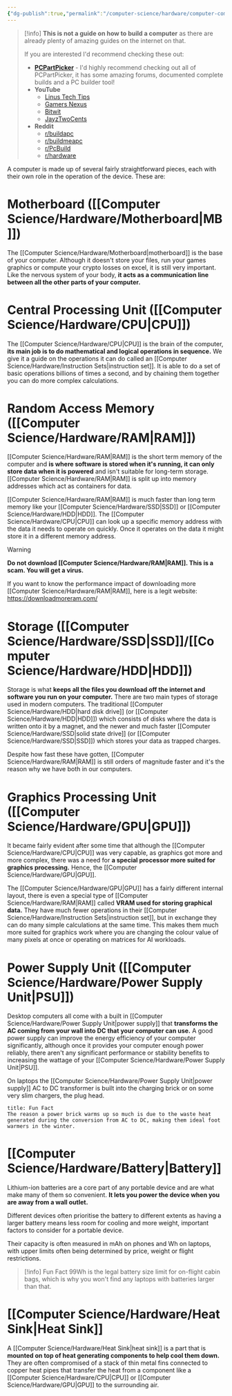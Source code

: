 ```yaml
---
{"dg-publish":true,"permalink":"/computer-science/hardware/computer-component-basics/","tags":["nooblet","beginner","unfinished"]}
---
```


> [!info]
> **This is not a guide on how to build a computer** as there are already plenty of amazing guides on the internet on that.
> 
> If you are interested I'd recommend checking these out:
> - [**PCPartPicker**](https://pcpartpicker.com/) - I'd highly recommend checking out all of PCPartPicker, it has some amazing forums, documented complete builds and a PC builder tool!
> - **YouTube**
> 	- [Linus Tech Tips](https://www.youtube.com/user/linustechtips)
> 	- [Gamers Nexus](https://www.youtube.com/@GamersNexus)
> 	- [Bitwit](https://www.youtube.com/@Bitwit)
> 	- [JayzTwoCents](https://www.youtube.com/@Jayztwocents)
> - **Reddit**
> 	- [r/buildapc](https://www.reddit.com/r/buildapc/)
> 	- [r/buildmeapc](https://www.reddit.com/r/buildmeapc/)
> 	- [r/PcBuild](https://www.reddit.com/r/PcBuild/)
> 	- [r/hardware](https://www.reddit.com/r/hardware/)

A computer is made up of several fairly straightforward pieces, each with their own role in the operation of the device. These are:

# Motherboard ([[Computer Science/Hardware/Motherboard\|MB]])

The [[Computer Science/Hardware/Motherboard\|motherboard]] is the base of your computer. Although it doesn't store your files, run your games graphics or compute your crypto losses on excel, it is still very important. Like the nervous system of your body, **it acts as a communication line between all the other parts of your computer.**

# Central Processing Unit ([[Computer Science/Hardware/CPU\|CPU]])

The [[Computer Science/Hardware/CPU\|CPU]] is the brain of the computer, **its main job is to do mathematical and logical operations in sequence.** We give it a guide on the operations it can do called an [[Computer Science/Hardware/Instruction Sets\|instruction set]]. It is able to do a set of basic operations billions of times a second, and by chaining them together you can do more complex calculations.

# Random Access Memory ([[Computer Science/Hardware/RAM\|RAM]])

[[Computer Science/Hardware/RAM\|RAM]] is the short term memory of the computer and **is where software is stored when it's running, it can only store data when it is powered** and isn't suitable for long-term storage. [[Computer Science/Hardware/RAM\|RAM]] is split up into memory addresses which act as containers for data.

[[Computer Science/Hardware/RAM\|RAM]] is much faster than long term memory like your [[Computer Science/Hardware/SSD\|SSD]] or [[Computer Science/Hardware/HDD\|HDD]]. The [[Computer Science/Hardware/CPU\|CPU]] can look up a specific memory address with the data it needs to operate on quickly. Once it operates on the data it might store it in a different memory address.

> [!warning]
> **Do not download [[Computer Science/Hardware/RAM\|RAM]]. This is a scam. You will get a virus.**
> 
> If you want to know the performance impact of downloading more [[Computer Science/Hardware/RAM\|RAM]], here is a legit website: https://downloadmoreram.com/
# Storage ([[Computer Science/Hardware/SSD\|SSD]]/[[Computer Science/Hardware/HDD\|HDD]])

Storage is what **keeps all the files you download off the internet and software you run on your computer.** There are two main types of storage used in modern computers. The traditional [[Computer Science/Hardware/HDD\|hard disk drive]] (or [[Computer Science/Hardware/HDD\|HDD]]) which consists of disks where the data is written onto it by a magnet, and the newer and much faster [[Computer Science/Hardware/SSD\|solid state drive]] (or [[Computer Science/Hardware/SSD\|SSD]]) which stores your data as trapped charges.

Despite how fast these have gotten, [[Computer Science/Hardware/RAM\|RAM]] is still orders of magnitude faster and it's the reason why we have both in our computers.

# Graphics Processing Unit ([[Computer Science/Hardware/GPU\|GPU]])

It became fairly evident after some time that although the [[Computer Science/Hardware/CPU\|CPU]] was very capable, as graphics got more and more complex, there was a need for **a special processor more suited for graphics processing.** Hence, the [[Computer Science/Hardware/GPU\|GPU]].

The [[Computer Science/Hardware/GPU\|GPU]] has a fairly different internal layout, there is even a special type of [[Computer Science/Hardware/RAM\|RAM]] called **VRAM used for storing graphical data.** They have much fewer operations in their [[Computer Science/Hardware/Instruction Sets\|instruction set]], but in exchange they can do many simple calculations at the same time. This makes them much more suited for graphics work where you are changing the colour value of many pixels at once or operating on matrices for AI workloads.

# Power Supply Unit ([[Computer Science/Hardware/Power Supply Unit\|PSU]])

Desktop computers all come with a built in [[Computer Science/Hardware/Power Supply Unit\|power supply]] that **transforms the AC coming from your wall into DC that your computer can use.** A good power supply can improve the energy efficiency of your computer significantly, although once it provides your computer enough power reliably, there aren't any significant performance or stability benefits to increasing the wattage of your [[Computer Science/Hardware/Power Supply Unit\|PSU]].

On laptops the [[Computer Science/Hardware/Power Supply Unit\|power supply]] AC to DC transformer is built into the charging brick or on some very slim chargers, the plug head.

```ad-info
title: Fun Fact
The reason a power brick warms up so much is due to the waste heat generated during the conversion from AC to DC, making them ideal foot warmers in the winter.
```

# [[Computer Science/Hardware/Battery\|Battery]]

Lithium-ion batteries are a core part of any portable device and are what make many of them so convenient. **It lets you power the device when you are away from a wall outlet.**

Different devices often prioritise the battery to different extents as having a larger battery means less room for cooling and more weight, important factors to consider for a portable device.

Their capacity is often measured in mAh on phones and Wh on laptops, with upper limits often being determined by price, weight or flight restrictions.

> [!info] Fun Fact
> 99Wh is the legal battery size limit for on-flight cabin bags, which is why you won't find any laptops with batteries larger than that.

# [[Computer Science/Hardware/Heat Sink\|Heat Sink]] 

A [[Computer Science/Hardware/Heat Sink\|heat sink]] is a part that is **mounted on top of heat generating components to help cool them down.** They are often compromised of a stack of thin metal fins connected to copper heat pipes that transfer the heat from a component like a [[Computer Science/Hardware/CPU\|CPU]] or [[Computer Science/Hardware/GPU\|GPU]] to the surrounding air.

